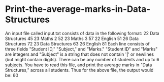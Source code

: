 # Print-the-average-marks-in-Data-Structures

An input file called input.txt consists of data in the following format:  22 Data Structures 45 23 Maths 2 52 23 Maths 3 57 22 English 51 26 Data Structures 72 23 Data Structures 63 26 English 81 Each line consists of three fields "Student ID," "Subject," and "Marks." "Student ID" and "Marks" are integers and "Subject" is a string that does not contain '|' or newlines (but might contain digits). There can be any number of students and up to 6 subjects. You have to read this file, and print the average marks in "Data Structures," across all students.  Thus for the above file, the output would be:  60

